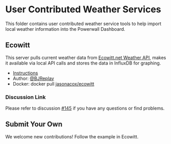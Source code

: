 # User Contributed Weather Services

This folder contains user contributed weather service tools to help import local weather information into the Powerwall Dashboard.

## Ecowitt

This server pulls current weather data from [Ecowitt.net Weather API](https://api.ecowitt.net/api/v3/device/real_time), makes it available via local API calls and stores the data in InfluxDB for graphing.

* [Instructions](https://github.com/jasonacox/Powerwall-Dashboard/tree/main/weather/contrib/ecowitt#ecowitt-local-weather-server) 
* Author: [@BJReplay](https://github.com/BJReplay)
* Docker: docker pull [jasonacox/ecowitt](https://hub.docker.com/r/jasonacox/ecowitt)

### Discussion Link
Please refer to discussion [#145](https://github.com/jasonacox/Powerwall-Dashboard/discussions/145) if you have any questions or find problems.

## Submit Your Own

We welcome new contributions!
Follow the example in Ecowitt.
